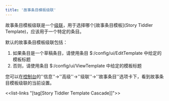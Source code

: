 ```yaml
---
title: '故事条目模板级联'
---
```


故事条目模板级联是一个[级联](Cascades)，用于选择哪个[故事条目模板](Story Tiddler Template)，应该用于一个特定的条目。

默认的故事条目模板级联包括：

1. 如果条目是一个草稿条目，请使用条目 $:/config/ui/EditTemplate 中给定的模板标题
1. 否则，请使用条目 $:/config/ui/ViewTemplate 中给定的模板标题

您可以在[控制台]($:/ControlPanel)的''信息''->''高级''->''级联''->''故事条目''选项卡下，看到故事条目模板级联的当前设置。

<<list-links "[tag[Story Tiddler Template Cascade]]">>